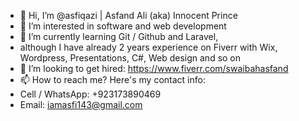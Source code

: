 - 👋 Hi, I’m @asfiqazi | Asfand Ali (aka) Innocent Prince
- 👀 I’m interested in software and web development
- 🌱 I’m currently learning Git / Github and Laravel,
-  although I have already 2 years experience on Fiverr with Wix, Wordpress, Presentations, C#, Web design and so on  
- 💞️ I’m looking to get hired: https://www.fiverr.com/swaibahasfand
- 📫 How to reach me? Here's my contact info:
-  Cell / WhatsApp: +923173890469
-  Email: iamasfi143@gmail.com

<!---
asfiqazi/asfiqazi is a ✨ special ✨ repository because its `README.md` (this file) appears on your GitHub profile.
You can click the Preview link to take a look at your changes.
--->
